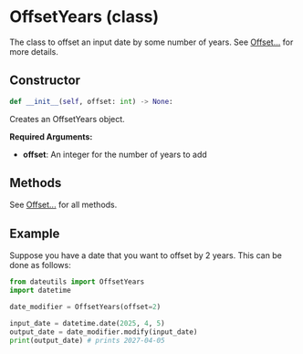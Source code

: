 # OffsetYears (class)

The class to offset an input date by some number of years. See [Offset...] for more details.

## Constructor

```python
def __init__(self, offset: int) -> None:
```

Creates an OffsetYears object.

**Required Arguments:**

- **offset**: An integer for the number of years to add

## Methods

See [Offset...] for all methods.

## Example

Suppose you have a date that you want to offset by 2 years. This can be done as follows:

```python
from dateutils import OffsetYears
import datetime

date_modifier = OffsetYears(offset=2)

input_date = datetime.date(2025, 4, 5)
output_date = date_modifier.modify(input_date)
print(output_date) # prints 2027-04-05
```


[Offset...]: ./Offset
